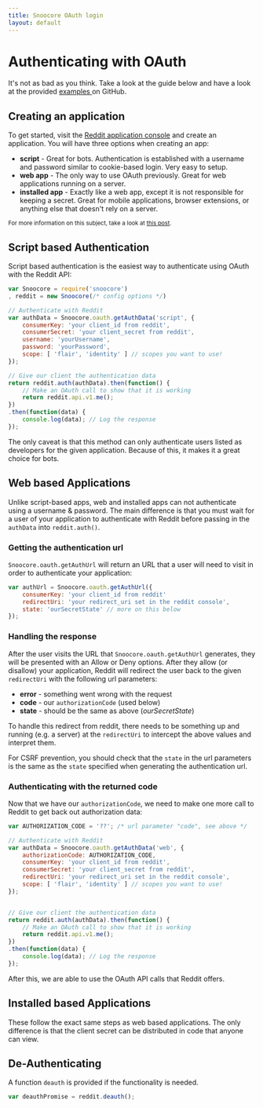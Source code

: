 ```yaml
---
title: Snoocore OAuth login
layout: default
---
```


# Authenticating with OAuth

It's not as bad as you think. Take a look at the guide below and have a look at the provided [examples ](https://github.com/trevorsenior/snoocore/tree/master/examples) on GitHub.

## Creating an application

To get started, visit the [Reddit application console](https://ssl.reddit.com/prefs/apps) and create an application. You will have three options when creating an app:

- **script** - Great for bots. Authentication is established with a username and password similar to cookie-based login. Very easy to setup.
- **web app** - The only way to use OAuth previously. Great for web applications running on a server.
- **installed app** - Exactly like a web app, except it is not responsible for keeping a secret. Great for mobile applications, browser extensions, or anything else that doesn't rely on a server.

<sub>For more information on this subject, take a look at [this post](http://www.reddit.com/r/redditdev/comments/1xk8wf/oauth2_custom_schemes_and_other_goodies/).</sub>

## Script based Authentication

Script based authentication is the easiest way to authenticate using OAuth with the Reddit API:

```javascript
var Snoocore = require('snoocore')
, reddit = new Snoocore(/* config options */)

// Authenticate with Reddit
var authData = Snoocore.oauth.getAuthData('script', {
    consumerKey: 'your client_id from reddit',
    consumerSecret: 'your client_secret from reddit',
    username: 'yourUsername',
    password: 'yourPassword',
    scope: [ 'flair', 'identity' ] // scopes you want to use!
});

// Give our client the authentication data
return reddit.auth(authData).then(function() {
    // Make an OAuth call to show that it is working
    return reddit.api.v1.me();
})
.then(function(data) {
    console.log(data); // Log the response
});

```

The only caveat is that this method can only authenticate users listed as developers for the given application. Because of this, it makes it a great choice for bots.

## Web based Applications

Unlike script-based apps, web and installed apps can not authenticate using a username & password. The main difference is that you must wait for a user of your application to authenticate with Reddit before passing in the `authData` into `reddit.auth()`.


### Getting the authentication url

`Snoocore.oauth.getAuthUrl` will return an URL that a user will need to visit in order to authenticate your application:

```javascript
var authUrl = Snoocore.oauth.getAuthUrl({
    consumerKey: 'your client_id from reddit'
    redirectUri: 'your redirect_uri set in the reddit console',
    state: 'ourSecretState' // more on this below
});
```

### Handling the response

After the user visits the URL that `Snoocore.oauth.getAuthUrl` generates, they will be presented with an Allow or Deny options. After they allow (or disallow) your application, Reddit will redirect the user back to the given `redirectUri` with the following url parameters:

 - **error** - something went wrong with the request
 - **code** - our `authorizationCode` (used below)
 - **state** - should be the same as above (*ourSecretState*)

To handle this redirect from reddit, there needs to be something up and running (e.g. a server) at the `redirectUri` to intercept the above values and interpret them.

For CSRF prevention, you should check that the `state` in the url parameters is the same as the `state` specified when generating the authentication url.

### Authenticating with the returned code

Now that we have our `authorizationCode`, we need to make one more call to Reddit to get back out authorization data:

```javascript
var AUTHORIZATION_CODE = '??'; /* url parameter "code", see above */

// Authenticate with Reddit
var authData = Snoocore.oauth.getAuthData('web', {
    authorizationCode: AUTHORIZATION_CODE,
    consumerKey: 'your client_id from reddit',
    consumerSecret: 'your client_secret from reddit',
    redirectUri: 'your redirect_uri set in the reddit console',
    scope: [ 'flair', 'identity' ] // scopes you want to use!
});


// Give our client the authentication data
return reddit.auth(authData).then(function() {
    // Make an OAuth call to show that it is working
    return reddit.api.v1.me();
})
.then(function(data) {
    console.log(data); // Log the response
});
```

After this, we are able to use the OAuth API calls that Reddit offers.

## Installed based Applications

These follow the exact same steps as web based applications. The only difference is that the client secret can be distributed in code that anyone can view.

## De-Authenticating

A function `deauth` is provided if the functionality is needed.

```javascript
var deauthPromise = reddit.deauth();
``` 
